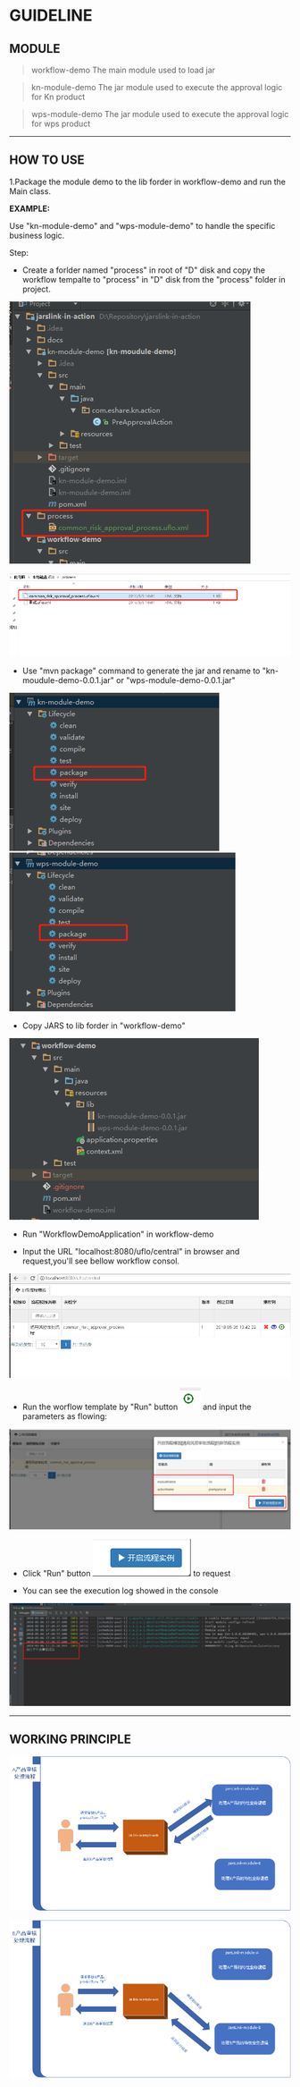 # **GUIDELINE**

## **MODULE**

> workflow-demo The main module used to load jar

> kn-module-demo The jar module used to execute the approval logic for Kn product

> wps-module-demo The jar module used to execute the approval logic for wps product

***

## **HOW TO USE**

1.Package the module demo to the lib forder in workflow-demo and run the Main class.

**EXAMPLE:**

Use "kn-module-demo" and "wps-module-demo" to handle
the specific business logic.

Step:

- Create a forlder named "process" in root of "D" disk and copy the workflow tempalte
to "process" in "D" disk from the "process" folder in project.

![avatar](docs/微信截图_20180507080710.png)

![avatar](docs/微信截图_20180507080815.png)

- Use "mvn package" command to generate the jar and rename to
"kn-moudule-demo-0.0.1.jar" or "wps-module-demo-0.0.1.jar"

![avatar](docs/微信截图_20180507073544.png)
![avatar](docs/微信截图_20180507073628.png)

- Copy JARS to lib forder in "workflow-demo"

![avatar](docs/微信截图_20180507073229.png)

- Run "WorkflowDemoApplication" in workflow-demo

- Input the URL "localhost:8080/uflo/central" in browser and request,you'll see
bellow workflow consol.

![avatar](docs/微信截图_20180507074405.png)

- Run the worflow template by "Run" button ![avatar](docs/微信截图_20180507074553.png) and
input the parameters as flowing:

![avatar](docs/微信截图_20180507075544.png)

- Click "Run" button ![avatar](docs/微信截图_20180507074942.png) to request

- You can see the execution log showed in the console

![avatar](docs/微信截图_20180506172139.png)

***

## WORKING PRINCIPLE

![avatar](docs/A产品审核流程.png)

![avatar](docs/B产品审核流程.png)
